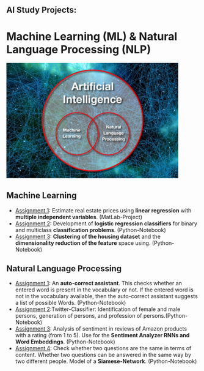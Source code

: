 ## AI Study Projects: 

 # Machine Learning (ML) &amp; Natural Language Processing (NLP)

 <img src="https://github.com/BenjaminBrodwolf/ML_NLP/blob/master/repoImage.png" width="450" title="AI, ML, NLP">

## Machine Learning
* [Assignment 1](/MachineLearning/ML_Assignment_1/): Estimate real estate prices using **linear regression** with **multiple independent variables**. (MatLab-Project)
* [Assignment 2](/MachineLearning/ML_Assignment_2/): Development of **logistic regression classifiers** for binary and multiclass **classification problems**. (Python-Notebook)
* [Assignment 3](/MachineLearning/ML_Assignment_3/): **Clustering of the housing dataset** and the **dimensionality reduction of the feature** space using. (Python-Notebook)

## Natural Language Processing
* [Assignment 1](/NaturalLanguageProcessing/NLP_Assignment_1/): An **auto-correct assistant**. This checks whether an entered word is present in the vocabulary or not. If the entered word is not in the vocabulary available, then the auto-correct assistant suggests a list of possible Words. (Python-Notebook)
* [Assignment 2](/NaturalLanguageProcessing/NLP_Assignment_2/):Twitter-Classifier: Identification of female and male persons, generation of persons, and profession of persons.(Python-Notebook)
* [Assignment 3](/NaturalLanguageProcessing/NLP_Assignment_3/): Analysis of sentiment in reviews of Amazon products with a rating (from 1 to 5). Use for the **Sentiment Analyzer RNNs and Word Embeddings**. (Python-Notebook)
* [Assignment 4](/NaturalLanguageProcessing/NLP_Assignment_4/): Check whether two questions are the same in terms of content. Whether two questions can be answered in the same way by two different people. Model of a **Siamese-Network**. (Python-Notebook)
